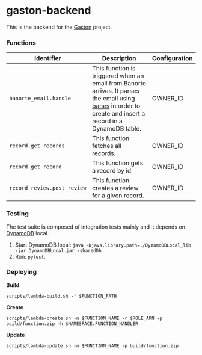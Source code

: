 # gaston-backend

This is the backend for the [Gaston](https://github.com/ramomar/gaston) project.


### Functions

| Identifier                                               | Description        | Configuration |
|----------------------------------------------------|--------------------|---------------|
| `banorte_email.handle` | This function is triggered when an email from Banorte arrives. It parses the email using [banes](https://github.com/ramomar/banes) in order to create and insert a record in a DynamoDB table.| OWNER_ID |
| `record.get_records` | This function fetches all records. | OWNER_ID |
| `record.get_record` | This function gets a record by id. | OWNER_ID |
| `record_review.post_review` | This function creates a review for a given record. | OWNER_ID |

### Testing

The test suite is composed of integration tests mainly and it depends on [DynamoDB](https://docs.aws.amazon.com/amazondynamodb/latest/developerguide/DynamoDBLocal.html) local.

1. Start DynamoDB local:
`java -Djava.library.path=./DynamoDBLocal_lib -jar DynamoDBLocal.jar -sharedDb`
2. Run: `pytest`.

### Deploying

**Build**

`scripts/lambda-build.sh -f $FUNCTION_PATH`

**Create**

`scripts/lambda-create.sh -n $FUNCTION_NAME -r $ROLE_ARN -p build/function.zip -h $NAMESPACE.FUNCTION_HANDLER`

**Update**

`scripts/lambda-update.sh -n $FUNCTION_NAME -p build/function.zip`